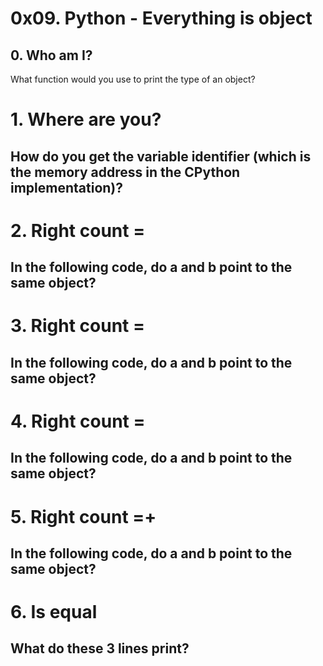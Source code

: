 # 0x09. Python - Everything is object
## 0. Who am I?
What function would you use to print the type of an object?

# 1. Where are you?
## How do you get the variable identifier (which is the memory address in the CPython implementation)?

# 2. Right count =
## In the following code, do a and b point to the same object? 

# 3. Right count =
## In the following code, do a and b point to the same object? 

# 4. Right count =
## In the following code, do a and b point to the same object? 

# 5. Right count =+ 
## In the following code, do a and b point to the same object? 

# 6. Is equal 
## What do these 3 lines print?





